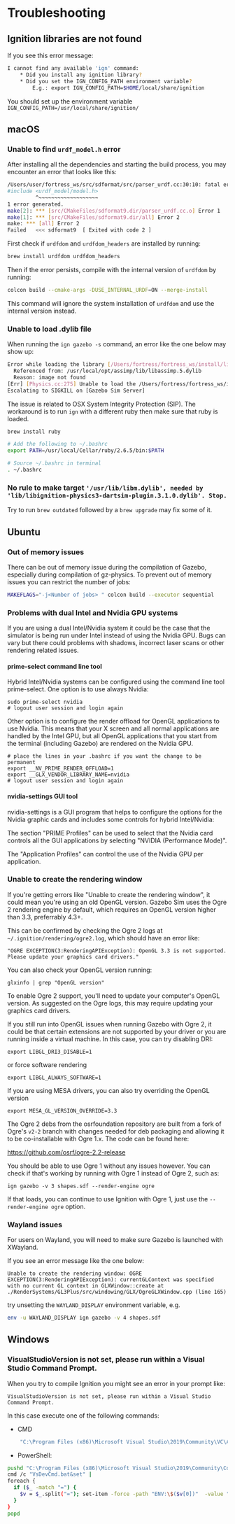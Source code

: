 # Troubleshooting


## Ignition libraries are not found
If you see this error message:

```bash
I cannot find any available 'ign' command:
	* Did you install any ignition library?
	* Did you set the IGN_CONFIG_PATH environment variable?
	    E.g.: export IGN_CONFIG_PATH=$HOME/local/share/ignition
```

You should set up the environment variable `IGN_CONFIG_PATH=/usr/local/share/ignition/`


## macOS

### Unable to find `urdf_model.h` error
After installing all the dependencies and starting the build process, you may encounter an error that looks like this:

```bash
/Users/user/fortress_ws/src/sdformat/src/parser_urdf.cc:30:10: fatal error: 'urdf_model/model.h' file not found
#include <urdf_model/model.h>
         ^~~~~~~~~~~~~~~~~~~~
1 error generated.
make[2]: *** [src/CMakeFiles/sdformat9.dir/parser_urdf.cc.o] Error 1
make[1]: *** [src/CMakeFiles/sdformat9.dir/all] Error 2
make: *** [all] Error 2
Failed   <<< sdformat9	[ Exited with code 2 ]
```

First check if `urdfdom` and `urdfdom_headers` are installed by running:

```bash
brew install urdfdom urdfdom_headers
```

Then if the error persists, compile with the internal version of `urdfdom` by running:

```bash
colcon build --cmake-args -DUSE_INTERNAL_URDF=ON --merge-install
```

This command will ignore the system installation of `urdfdom` and use the internal version instead.

### Unable to load .dylib file
When running the `ign gazebo -s` command, an error like the one below may show up:

```bash
Error while loading the library [/Users/fortress/fortress_ws/install/lib//libignition-physics2-dartsim-plugin.2.dylib]: dlopen(/Users/fortress/fortress_ws/install/lib//libignition-physics2-dartsim-plugin.2.dylib, 5): Library not loaded: @rpath/libIrrXML.dylib
  Referenced from: /usr/local/opt/assimp/lib/libassimp.5.dylib
  Reason: image not found
[Err] [Physics.cc:275] Unable to load the /Users/fortress/fortress_ws/install/lib//libignition-physics2-dartsim-plugin.2.dylib library.
Escalating to SIGKILL on [Gazebo Sim Server]
```

The issue is related to OSX System Integrity Protection (SIP). The workaround is to run `ign` with a different ruby then make sure that ruby is loaded.

```bash
brew install ruby

# Add the following to ~/.bashrc
export PATH=/usr/local/Cellar/ruby/2.6.5/bin:$PATH

# Source ~/.bashrc in terminal
. ~/.bashrc
```

### No rule to make target `'/usr/lib/libm.dylib', needed by 'lib/libignition-physics3-dartsim-plugin.3.1.0.dylib'. Stop.`
Try to run `brew outdated` followed by a `brew upgrade` may fix some of it.


## Ubuntu

### Out of memory issues

There can be out of memory issue during the compilation of Gazebo, especially during
compilation of gz-physics. To prevent out of memory issues you can restrict the number of jobs:

```bash
MAKEFLAGS="-j<Number of jobs> " colcon build --executor sequential
```

### Problems with dual Intel and Nvidia GPU systems

If you are using a dual Intel/Nvidia system it could be the case that the
simulator is being run under Intel instead of using the Nvidia GPU. Bugs can
vary but there could problems with shadows, incorrect laser scans or other
rendering related issues.

#### prime-select command line tool

Hybrid Intel/Nvidia systems can be configured using the command line tool prime-select.
One option is to use always Nvidia:

    sudo prime-select nvidia
    # logout user session and login again

Other option is to configure the render offload for OpenGL applications to use
Nvidia. This means that your X screen and all normal applications are handled
by the Intel GPU, but all OpenGL applications that you start from the terminal
(including Gazebo) are rendered on the Nvidia GPU.

    # place the lines in your .bashrc if you want the change to be permanent
    export __NV_PRIME_RENDER_OFFLOAD=1
    export __GLX_VENDOR_LIBRARY_NAME=nvidia
    # logout user session and login again

#### nvidia-settings GUI tool

nvidia-settings is a GUI program that helps to configure the options for the Nvidia
graphic cards and includes some controls for hybrid Intel/Nvidia:

The section "PRIME Profiles" can be used to select that the Nvidia card controls
all the GUI applications by selecting "NVIDIA (Performance Mode)".

The "Application Profiles" can control the use of the Nvidia GPU per application.

### Unable to create the rendering window

If you're getting errors like "Unable to create the rendering window", it could
mean you're using an old OpenGL version. Gazebo Sim uses the Ogre 2
rendering engine by default, which requires an OpenGL version higher than 3.3,
preferrably 4.3+.

This can be confirmed by checking the Ogre 2 logs at `~/.ignition/rendering/ogre2.log`,
which should have an error like:

    "OGRE EXCEPTION(3:RenderingAPIException): OpenGL 3.3 is not supported. Please update your graphics card drivers."

You can also check your OpenGL version running:

    glxinfo | grep "OpenGL version"

To enable Ogre 2 support, you'll need to update your computer's OpenGL version.
As suggested on the Ogre logs, this may require updating your graphics card
drivers.

If you still run into OpenGL issues when running Gazebo with Ogre 2, it could
be that certain extensions are not supported by your driver or you are running
inside a virtual machine. In this case, you can try disabling DRI:

    export LIBGL_DRI3_DISABLE=1

or force software rendering

    export LIBGL_ALWAYS_SOFTWARE=1

If you are using MESA drivers, you can also try overriding the OpenGL version

    export MESA_GL_VERSION_OVERRIDE=3.3

The Ogre 2 debs from the osrfoundation repository are built from a fork of
Ogre's `v2-2` branch with changes needed for deb packaging and allowing it to
be co-installable with Ogre 1.x. The code can be found here:

https://github.com/osrf/ogre-2.2-release

You should be able to use Ogre 1 without any issues however. You can check if
that's working by running with Ogre 1 instead of Ogre 2, such as:

    ign gazebo -v 3 shapes.sdf --render-engine ogre

If that loads, you can continue to use Ignition with Ogre 1, just use the
`--render-engine ogre` option.

### Wayland issues

For users on Wayland, you will need to make sure Gazebo is launched with
XWayland.

If you see an error message like the one below:

```
Unable to create the rendering window: OGRE EXCEPTION(3:RenderingAPIException): currentGLContext was specified with no current GL context in GLXWindow::create at ./RenderSystems/GL3Plus/src/windowing/GLX/OgreGLXWindow.cpp (line 165)
```

try unsetting the `WAYLAND_DISPLAY` environment variable, e.g.

```sh
env -u WAYLAND_DISPLAY ign gazebo -v 4 shapes.sdf
```

## Windows

### VisualStudioVersion is not set, please run within a Visual Studio Command Prompt.
When you try to compile Ignition you might see an error in your prompt like:

    VisualStudioVersion is not set, please run within a Visual Studio Command Prompt.

In this case execute one of the following commands:
 - CMD
```bash
    "C:\Program Files (x86)\Microsoft Visual Studio\2019\Community\VC\Auxiliary\Build\vcvarsall.bat" x86_amd64
```

 - PowerShell:
```bash
pushd "C:\Program Files (x86)\Microsoft Visual Studio\2019\Community\Common7\Tools"
cmd /c "VsDevCmd.bat&set" |
foreach {
  if ($_ -match "=") {
    $v = $_.split("="); set-item -force -path "ENV:\$($v[0])"  -value "$($v[1])"
  }
}
popd
```

